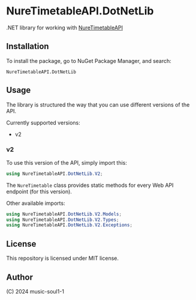# NureTimetableAPI.DotNetLib

.NET library for working with [NureTimetableAPI](https://github.com/music-soul1-1/NureTimetableAPI)

## Installation

To install the package, go to NuGet Package Manager, and search:

```
NureTimetableAPI.DotNetLib
```

## Usage

The library is structured the way that you can use different versions of the API.

Currently supported versions:

- v2

### v2

To use this version of the API, simply import this:

```C#
using NureTimetableAPI.DotNetLib.V2;
```

The `NureTimetable` class provides static methods for every Web API endpoint (for this version).

Other available imports:

```C#
using NureTimetableAPI.DotNetLib.V2.Models;
using NureTimetableAPI.DotNetLib.V2.Types;
using NureTimetableAPI.DotNetLib.V2.Exceptions;
```

## License

This repository is licensed under MIT license.

## Author

(C) 2024 music-soul1-1
